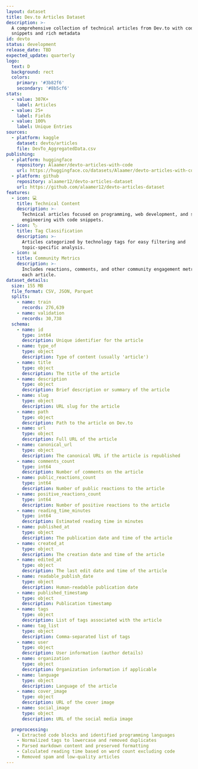 ```yaml
---
layout: dataset
title: Dev.to Articles Dataset
description: >-
  A comprehensive collection of technical articles from Dev.to with code
  snippets and rich metadata
id: devto
status: development
release_date: TBD
expected_update: quarterly
logo:
  text: D
  background: rect
  colors:
    primary: '#3b82f6'
    secondary: '#8b5cf6'
stats:
  - value: 307K+
    label: Articles
  - value: 25+
    label: Fields
  - value: 100%
    label: Unique Entries
sources:
  - platform: kaggle
    dataset: devto/articles
    file: DevTo_AggregatedData.csv
publishing:
  - platform: huggingface
    repository: Alaamer/devto-articles-with-code
    url: https://huggingface.co/datasets/Alaamer/devto-articles-with-code
  - platform: github
    repository: alaamer12/devto-articles-dataset
    url: https://github.com/alaamer12/devto-articles-dataset
features:
  - icon: 💻
    title: Technical Content
    description: >-
      Technical articles focused on programming, web development, and software
      engineering with code snippets.
  - icon: 🏷️
    title: Tag Classification
    description: >-
      Articles categorized by technology tags for easy filtering and
      topic-specific analysis.
  - icon: 📊
    title: Community Metrics
    description: >-
      Includes reactions, comments, and other community engagement metrics for
      each article.
dataset_details:
  size: 155 MB
  file_format: CSV, JSON, Parquet
  splits:
    - name: train
      records: 276,639
    - name: validation
      records: 30,738
  schema:
    - name: id
      type: int64
      description: Unique identifier for the article
    - name: type_of
      type: object
      description: Type of content (usually 'article')
    - name: title
      type: object
      description: The title of the article
    - name: description
      type: object
      description: Brief description or summary of the article
    - name: slug
      type: object
      description: URL slug for the article
    - name: path
      type: object
      description: Path to the article on Dev.to
    - name: url
      type: object
      description: Full URL of the article
    - name: canonical_url
      type: object
      description: The canonical URL if the article is republished
    - name: comments_count
      type: int64
      description: Number of comments on the article
    - name: public_reactions_count
      type: int64
      description: Number of public reactions to the article
    - name: positive_reactions_count
      type: int64
      description: Number of positive reactions to the article
    - name: reading_time_minutes
      type: int64
      description: Estimated reading time in minutes
    - name: published_at
      type: object
      description: The publication date and time of the article
    - name: created_at
      type: object
      description: The creation date and time of the article
    - name: edited_at
      type: object
      description: The last edit date and time of the article
    - name: readable_publish_date
      type: object
      description: Human-readable publication date
    - name: published_timestamp
      type: object
      description: Publication timestamp
    - name: tags
      type: object
      description: List of tags associated with the article
    - name: tag_list
      type: object
      description: Comma-separated list of tags
    - name: user
      type: object
      description: User information (author details)
    - name: organization
      type: object
      description: Organization information if applicable
    - name: language
      type: object
      description: Language of the article
    - name: cover_image
      type: object
      description: URL of the cover image
    - name: social_image
      type: object
      description: URL of the social media image

  preprocessing:
    - Extracted code blocks and identified programming languages
    - Normalized tags to lowercase and removed duplicates
    - Parsed markdown content and preserved formatting
    - Calculated reading time based on word count excluding code
    - Removed spam and low-quality articles
---
```

